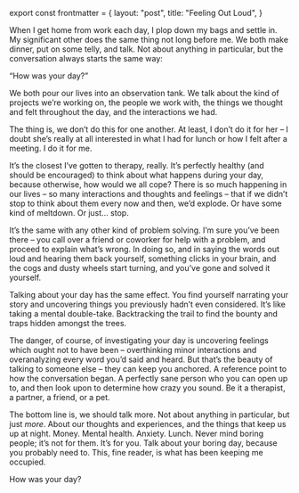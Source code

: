 export const frontmatter = {
layout: "post",
title: "Feeling Out Loud",
}

When I get home from work each day, I plop down my bags and settle in. My significant other does the same thing not long before me. We both make dinner, put on some telly, and talk. Not about anything in particular, but the conversation always starts the same way:

“How was your day?”

We both pour our lives into an observation tank. We talk about the kind of projects we’re working on, the people we work with, the things we thought and felt throughout the day, and the interactions we had.

The thing is, we don’t do this for one another. At least, I don’t do it for her – I doubt she’s really at all interested in what I had for lunch or how I felt after a meeting. I do it for me.

It’s the closest I’ve gotten to therapy, really. It’s perfectly healthy (and should be encouraged) to think about what happens during your day, because otherwise, how would we all cope? There is so much happening in our lives – so many interactions and thoughts and feelings – that if we didn’t stop to think about them every now and then, we’d explode. Or have some kind of meltdown. Or just… stop.

It’s the same with any other kind of problem solving. I’m sure you’ve been there – you call over a friend or coworker for help with a problem, and proceed to explain what’s wrong. In doing so, and in saying the words out loud and hearing them back yourself, something clicks in your brain, and the cogs and dusty wheels start turning, and you’ve gone and solved it yourself.

Talking about your day has the same effect. You find yourself narrating your story and uncovering things you previously hadn’t even considered. It’s like taking a mental double-take. Backtracking the trail to find the bounty and traps hidden amongst the trees.

The danger, of course, of investigating your day is uncovering feelings which ought not to have been – overthinking minor interactions and overanalyzing every word you’d said and heard. But that’s the beauty of talking to someone else – they can keep you anchored. A reference point to how the conversation began. A perfectly sane person who you can open up to, and then look upon to determine how crazy you sound. Be it a therapist, a partner, a friend, or a pet.

The bottom line is, we should talk more. Not about anything in particular, but just *more*. About our thoughts and experiences, and the things that keep us up at night. Money. Mental health. Anxiety. Lunch. Never mind boring people; it’s not for them. It’s for you. Talk about your boring day, because you probably need to.  This, fine reader, is what has been keeping me occupied.

How was your day?
